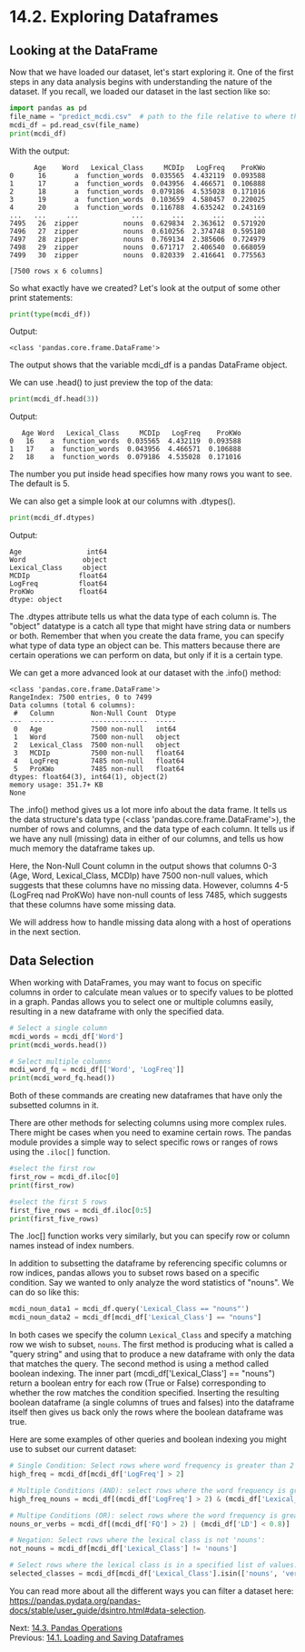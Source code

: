 # 14.2. Exploring Dataframes

## Looking at the DataFrame

Now that we have loaded our dataset, let's start exploring it. One of the first steps in any data analysis begins with 
understanding the nature of the dataset. If you recall, we loaded our dataset in the last section like so:

```python
import pandas as pd
file_name = "predict_mcdi.csv"  # path to the file relative to where the script this code is
mcdi_df = pd.read_csv(file_name)
print(mcdi_df)
```
With the output:
```text
      Age    Word   Lexical_Class     MCDIp   LogFreq    ProKWo
0      16       a  function_words  0.035565  4.432119  0.093588
1      17       a  function_words  0.043956  4.466571  0.106888
2      18       a  function_words  0.079186  4.535028  0.171016
3      19       a  function_words  0.103659  4.580457  0.220025
4      20       a  function_words  0.116788  4.635242  0.243169
...   ...     ...             ...       ...       ...       ...
7495   26  zipper           nouns  0.629834  2.363612  0.571920
7496   27  zipper           nouns  0.610256  2.374748  0.595180
7497   28  zipper           nouns  0.769134  2.385606  0.724979
7498   29  zipper           nouns  0.671717  2.406540  0.668059
7499   30  zipper           nouns  0.820339  2.416641  0.775563

[7500 rows x 6 columns]
```

So what exactly have we created? Let's look at the output of some other print statements:
```python
print(type(mcdi_df))
```
Output: 
```text
<class 'pandas.core.frame.DataFrame'>
```
The output shows that the variable mcdi_df is a pandas DataFrame object. 

We can use .head() to just preview the top of the data:
```python
print(mcdi_df.head(3))
```
Output:
```text
   Age Word   Lexical_Class     MCDIp   LogFreq    ProKWo
0   16    a  function_words  0.035565  4.432119  0.093588
1   17    a  function_words  0.043956  4.466571  0.106888
2   18    a  function_words  0.079186  4.535028  0.171016
```
The number you put inside head specifies how many rows you want to see. The default is 5.

We can also get a simple look at our columns with .dtypes().
```python
print(mcdi_df.dtypes)
```
Output:
```text
Age                int64
Word              object
Lexical_Class     object
MCDIp            float64
LogFreq          float64
ProKWo           float64
dtype: object
```
The .dtypes attribute tells us what the data type of each column is. The "object" datatype is a catch all type that 
might have string data or numbers or both. Remember that when you create the data frame, you can specify what type of 
data type an object can be. This matters because there are certain operations we can perform on data, but only if it 
is a certain type.


We can get a more advanced look at our dataset with the .info() method:
```text
<class 'pandas.core.frame.DataFrame'>
RangeIndex: 7500 entries, 0 to 7499
Data columns (total 6 columns):
 #   Column         Non-Null Count  Dtype
---  ------         --------------  -----
 0   Age            7500 non-null   int64
 1   Word           7500 non-null   object
 2   Lexical_Class  7500 non-null   object
 3   MCDIp          7500 non-null   float64
 4   LogFreq        7485 non-null   float64
 5   ProKWo         7485 non-null   float64
dtypes: float64(3), int64(1), object(2)
memory usage: 351.7+ KB
None
```
The .info() method gives us a lot more info about the data frame. It tells us the data structure's data type 
(<class 'pandas.core.frame.DataFrame'>), the number of rows and columns, and the data type of each column. It tells us 
if we have any null (missing) data in either of our columns, and tells us how much memory the dataframe takes up.

Here, the Non-Null Count column in the output shows that columns 0-3 (Age, Word, Lexical_Class, MCDIp) have
7500 non-null values, which suggests that these columns have no missing data. However, columns 4-5 (LogFreq nad ProKWo) 
have non-null counts of less 7485, which suggests that these columns have some missing data. 

We will address how to handle missing data along with a host of operations in the next section.

## Data Selection

When working with DataFrames, you may want to focus on specific columns in order to calculate mean values or 
to specify values to be plotted in a graph. Pandas allows you to select one or multiple columns easily, resulting in 
a new dataframe with only the specified data.

```python
# Select a single column
mcdi_words = mcdi_df['Word']
print(mcdi_words.head())

# Select multiple columns
mcdi_word_fq = mcdi_df[['Word', 'LogFreq']]
print(mcdi_word_fq.head())
```
Both of these commands are creating new dataframes that have only the subsetted columns in it.

There are other methods for selecting columns using more complex rules. There might be cases when you need to examine 
certain rows. The pandas module provides a simple way to select specific rows or ranges of rows using the `.iloc[]` 
function.
```python
#select the first row
first_row = mcdi_df.iloc[0]
print(first_row)

#select the first 5 rows
first_five_rows = mcdi_df.iloc[0:5]
print(first_five_rows)
```
The .loc[] function works very similarly, but you can specify row or column names instead of index numbers.

In addition to subsetting the dataframe by referencing specific columns or row indices, pandas allows you to subset 
rows based on a specific condition. Say we wanted to only analyze the word statistics of "nouns". We can do so like 
this:
```python
mcdi_noun_data1 = mcdi_df.query('Lexical_Class == "nouns"')
mcdi_noun_data2 = mcdi_df[mcdi_df['Lexical_Class'] == "nouns"]
```
In both cases we specify the column `Lexical_Class` and specify a matching row we wish to subset, `nouns`. 
The first method is producing what is called a "query string" and using that to produce a new dataframe with only the 
data that matches the query. The second method is using a method called boolean indexing. The inner part 
(mcdi_df['Lexical_Class'] == "nouns") return a boolean entry for each row (True or False) corresponding to 
whether the row matches the condition specified. Inserting the resulting boolean dataframe (a single columns of trues 
and falses) into the dataframe itself then gives us back only the rows where the boolean dataframe was true.

Here are some examples of other queries and boolean indexing you might use to subset our current dataset:
```python
# Single Condition: Select rows where word frequency is greater than 2
high_freq = mcdi_df[mcdi_df['LogFreq'] > 2]

# Multiple Conditions (AND): select rows where the word frequency is greater than 2, and the lexical class is 'nouns':
high_freq_nouns = mcdi_df[(mcdi_df['LogFreq'] > 2) & (mcdi_df['Lexical_Class'] == 'nouns')]

# Multipe Conditions (OR): select rows where the word frequency is greater than 2 or the words lexical diversity is less than 0.8:
nouns_or_verbs = mcdi_df[(mcdi_df['FQ'] > 2) | (mcdi_df['LD'] < 0.8)]

# Negation: Select rows where the lexical class is not 'nouns':
not_nouns = mcdi_df[mcdi_df['Lexical_Class'] != 'nouns']

# Select rows where the lexical class is in a specified list of values:
selected_classes = mcdi_df[mcdi_df['Lexical_Class'].isin(['nouns', 'verbs', 'adjectives'])]
```
You can read more about all the different ways you can filter a dataset here:
https://pandas.pydata.org/pandas-docs/stable/user_guide/dsintro.html#data-selection.

Next: [14.3. Pandas Operations](14.3.%20Pandas%20Operations.md)<br>
Previous: [14.1. Loading and Saving Dataframes](14.1.%20Loading%20and%20Saving%20DataFrames.md)
